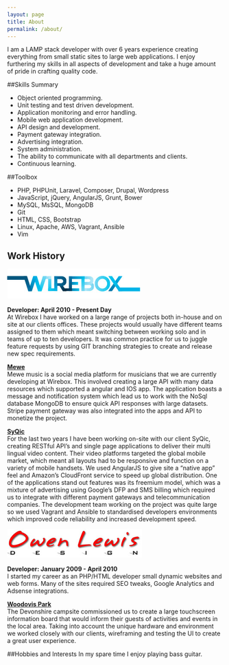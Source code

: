 ```yaml
---
layout: page
title: About
permalink: /about/
---
```

I am a LAMP stack developer with over 6 years experience creating everything from small static sites to large web applications. I enjoy furthering my skills in all aspects of development and take a huge amount of pride in crafting quality code.  

##Skills Summary
* Object oriented programming.
* Unit testing and test driven development.
* Application monitoring and error handling.
* Mobile web application development.
* API design and development.
* Payment gateway integration.
* Advertising integration.
* System administration.
* The ability to communicate with all departments and clients. 
* Continuous learning.

##Toolbox
* PHP, PHPUnit, Laravel, Composer, Drupal, Wordpress
* JavaScript, jQuery, AngularJS, Grunt, Bower
* MySQL, MsSQL, MongoDB
* Git
* HTML, CSS, Bootstrap
* Linux, Apache, AWS, Vagrant, Ansible
* Vim

## Work History
[![Wirebox Logo](/images/wirebox-logo.jpg)](http://www.wirebox.co.uk/)

**Developer: April 2010 - Present Day**  
At Wirebox I have worked on a large range of projects both in-house and on site at our clients offices. These projects would usually have different teams assigned to them which meant switching between working solo and in teams of up to ten developers. It was common practice for us to juggle feature requests by using GIT branching strategies to create and release new spec requirements.

**[Mewe](http://www.mewemusic.com)**  
Mewe music is a social media platform for musicians that we are currently developing at Wirebox. This involved creating a large API with many data resources which supported a angular and IOS app. The application boasts a message and notification system which lead us to work with the NoSql database MongoDB to ensure quick API responses with large datasets. Stripe payment gateway was also integrated into the apps and API to monetize the project.
  
**[SyQic](http://syqic.com/)**  
For the last two years I have been working on-site with our client SyQic, creating RESTful API’s and single page applications to deliver their multi lingual video content. Their video platforms targeted the global mobile market, which meant all layouts had to be responsive and function on a variety of mobile handsets. We used AngularJS to give site a “native app” feel and Amazon’s CloudFront service to speed up global distribution. One of the applications stand out features was its freemium model, which was a mixture of advertising using Google’s DFP and SMS billing which required us to integrate with different payment gateways and telecommunication companies. The development team working on the project was quite large so we used Vagrant and Ansible to standardised developers environments which improved code reliability and increased development speed.

[![Owen Lewis Design Logo](/images/owen-lewis-design-logo.jpg)](http://www.owen-lewis.com/)

**Developer: January 2009 - April 2010**  
I started my career as an PHP/HTML developer small dynamic websites and web forms. Many of the sites required SEO tweaks, Google Analytics and Adsense integrations.  

**[Woodovis Park](http://www.woodovis.com/)**  
The Devonshire campsite commissioned us to create a large touchscreen information board that would inform their guests of activities and events in the local area. Taking into account the unique hardware and environment we worked closely with our clients, wireframing and testing the UI to create a great user experience.  

##Hobbies and Interests 
In my spare time I enjoy playing bass guitar.
